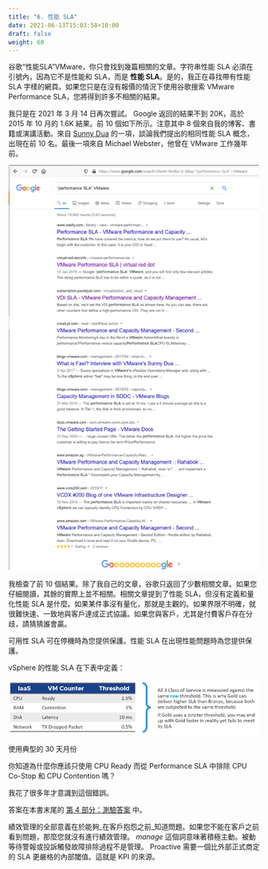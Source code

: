 ```yaml
---
title: "6. 性能 SLA"
date: 2021-06-13T15:03:58+10:00
draft: false
weight: 60
---
```


谷歌“性能SLA”VMware，你只會找到幾篇相關的文章。字符串性能 SLA 必須在引號內，因為它不是性能和 SLA，而是 **性能 SLA**。是的，我正在尋找帶有性能 SLA 字樣的網頁。如果您只是在沒有報價的情況下使用谷歌搜索 VMware Performance SLA，您將得到許多不相關的結果。

我只是在 2021 年 3 月 14 日再次嘗試。 Google 返回的結果不到 20K，高於 2015 年 10 月的 1.6K 結果。前 10 個如下所示。注意其中 8 個來自我的博客、書籍或演講活動。來自 [Sunny Dua](https://sunnydua.com/) 的一項，談論我們提出的相同性能 SLA 概念，出現在前 10 名。最後一項來自 Michael Webster，他曾在 VMware 工作幾年前。

![谷歌結果截圖](1.2.6-fig-1.png)

我檢查了前 10 個結果。除了我自己的文章，谷歌只返回了少數相關文章。如果您仔細閱讀，其餘的實際上並不相關。相關文章提到了性能 SLA，但沒有定義和量化性能 SLA 是什麼。如果某件事沒有量化，那就是主觀的。如果界限不明確，就很難快速、一致地與客戶達成正式協議。如果您與客戶，尤其是付費客戶存在分歧，請猜猜誰會贏。

可用性 SLA 可在停機時為您提供保護。性能 SLA 在出現性能問題時為您提供保護。

vSphere 的性能 SLA 在下表中定義：

![vSphere 性能 SLA - 服務等級](1.2.6-fig-2.png)

使用典型的 30 天月份

你知道為什麼你應該只使用 CPU Ready 而從 Performance SLA 中排除 CPU Co-Stop 和 CPU Contention 嗎？

我花了很多年才意識到這個錯誤。

答案在本書末尾的 [第 4 部分：測驗答案](/zh-tw/miscellaneous/chapter-1-quiz-answers/4.1.1-part-1-operations-management/) 中。

績效管理的全部意義在於能夠_在客戶抱怨之前_知道問題。如果您不能在客戶之前看到問題，那麼您就沒有進行績效管理。 _manage_ 這個詞意味著積極主動。被動等待警報或投訴觸發故障排除過程不是管理。 Proactive 需要一個比外部正式商定的 SLA 更嚴格的內部閾值。這就是 KPI 的來源。